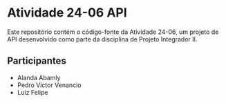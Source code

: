 # Atividade 24-06 API

Este repositório contém o código-fonte da Atividade 24-06, um projeto de API desenvolvido como parte da disciplina de Projeto Integrador II.

## Participantes

* Alanda Abamly
* Pedro Victor Venancio
* Luiz Felipe
